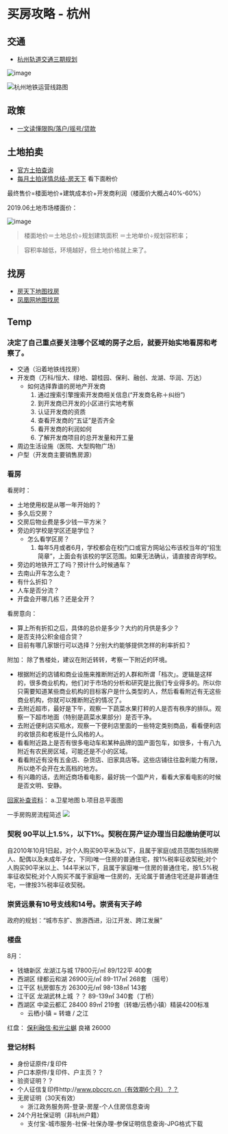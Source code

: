 # 买房攻略 - 杭州

## 交通

* [杭州轨道交通三期规划](http://hz.bendibao.com/traffic/20171215/71047.shtm)

![image](https://user-images.githubusercontent.com/6310131/60415561-18240600-9c0e-11e9-83da-16047ed15de5.png)

![杭州地铁运营线路图](http://imgbdb2.bendibao.com/hzbdb/201712/15/20171215091830_55126.png)

## 政策

* [一文读懂限购/落户/摇号/贷款](https://hz.house.ifeng.com/news/2019_02_12-51875368_2.shtml)

## 土地拍卖
* [官方土拍查询](https://land.zjgtjy.cn/GTJY_ZJ/go_home)
* [每月土拍详情总结-房天下](https://fdc.fang.com/data/land/land_hz.htm) 看下面粉价

最终售价=楼面地价+建筑成本价+开发商利润（楼面价大概占40%-60%）

2019.06土地市场楼面价：

![image](https://user-images.githubusercontent.com/6310131/60419957-1ca1ec00-9c19-11e9-8d16-2703d2eb80fa.png)

> 楼面地价＝土地总价÷规划建筑面积 ＝土地单价÷规划容积率；

> 容积率越低，环境越好，但土地价格就上来了。

## 找房

* [房天下地图找房](https://hz.newhouse.fang.com/house/s/list/)
* [凤凰网地图找房](https://hz.house.ifeng.com/sale/map/show)

## Temp

### 决定了自己重点要关注哪个区域的房子之后，就要开始实地看房和考察了。
* 交通（沿着地铁线找房）
* 开发商（万科/恒大、绿地、碧桂园、保利、融创、龙湖、华润、万达）
    * 如何选择靠谱的房地产开发商
        1. 通过搜索引擎搜索开发商相关信息(“开发商名称＋纠纷”)
        2. 到开发商已开发的小区进行实地考察
        3. 认证开发商的资质
        4. 查看开发商的“五证”是否齐全
        5. 看开发商的利润如何
        6. 了解开发商项目的总开发量和开工量
* 周边生活设施（医院、大型购物广场）
* 户型（开发商主要销售房源）

### 看房

看房时：
* 土地使用权是从哪一年开始的？
* 多久后交房？
* 交房后物业费是多少钱一平方米？
* 旁边的学校是学区还是学位？
    * 怎么看学区房？
        1. 每年5月或者6月，学校都会在校门口或官方网站公布该校当年的“招生简章”，上面会有该校的学区范围。如果无法确认，请直接咨询学校。
* 旁边的地铁开工了吗？预计什么时候通车？
* 去南山开车怎么走？
* 有什么折扣？
* 人车是否分流？
* 开盘会开哪几栋？还是全开？

看房意向：
* 算上所有折扣之后，具体的总价是多少？大约的月供是多少？
* 是否支持公积金组合贷？
* 目前有哪几家银行可以选择？分别大约能够提供怎样的利率折扣？

附加：
除了售楼处，建议在附近转转，考察一下附近的环境。
* 根据附近的店铺和商业设施来推断附近的人群和所谓「档次」。逻辑是这样的，很多商业机构，他们对于市场的分析和研究是比我们专业得多的。所以你只需要知道某些商业机构的目标客户是什么类型的人，然后看看附近有无这些商业机构，你就可以推断附近的情况了。
* 去附近超市，最好是下午，观察一下蔬菜水果打秤的人是否有秩序的排队。观察一下超市地面（特别是蔬菜水果部分）是否干净。
* 去附近便利店买瓶水，观察一下便利店里面的一些特定类别商品，看看便利店的收银员和老板是什么风格的人。
* 看看附近路上是否有很多电动车和某种品牌的国产面包车，如很多，十有八九附近有农民房区域，可能还是不小的区域。
* 看看附近有没有五金店、杂货店、旧家具店等。这些店铺往往盈利能力有限，所以绝不会开在太高档的地方。
* 有兴趣的话，去附近商场看电影，最好挑一个国产片，看看大家看电影的时候是否文明、安静。

[回家补查资料](https://zhuanlan.zhihu.com/p/20903625)：
a.卫星地图
b.项目总平面图

一手房购房流程简述
![](https://pic2.zhimg.com/80/v2-31db5c8bb7f0891d61d07f117f80667d_hd.jpg)

### 契税 90平以上1.5%，以下1%。契税在房产证办理当日起缴纳便可以
自2010年10月1日起，对个人购买90平米及以下，且属于家庭(成员范围包括购房人、配偶以及未成年子女，下同)唯一住房的普通住宅，按1%税率征收契税;对个人购买90平米以上、144平米以下，且属于家庭唯一住房的普通住宅，按1.5%税率征收契税;对个人购买不属于家庭唯一住房的，无论属于普通住宅还是非普通住宅，一律按3%税率征收契税。

### 崇贤远景有10号支线和14号。崇贤有天子岭

政府的规划：“城市东扩、旅游西进，沿江开发、跨江发展”

### 楼盘
8月：
* 钱塘新区 龙湖江与城 17800元/㎡ 89/122平 400套
* 西湖区 绿都云和湖 26900元/㎡ 89-117㎡ 268套 （摇号）
* 江干区 杭房御东方 26300元/㎡ 98-138㎡ 143套
* 江干区 龙湖武林上城 ？？ 89-139㎡ 340套（丁桥）
* 西湖区 中梁云都汇 28400 89㎡ 219套（转塘/云栖小镇）精装4200标准
    * 云栖小镇 = 转塘 / 之江

红盘：
[保利融信·和光尘樾](http://www.tmsf.com/newhouse/property_330184_1166684097_info.htm) 良褚 26000

### 登记材料
* 身份证原件/复印件
* 户口本原件/复印件、户主页？？
* 验资证明？？
* 个人征信复印件http://www.pbccrc.cn（有效期6个月）？？
* 无房证明（30天有效）
    * 浙江政务服务网-登录-房屋-个人住房信息查询
* 24个月社保证明（非杭州户籍）
    * 支付宝-城市服务-社保-社保办理-参保证明信息查询-JPG格式下载
